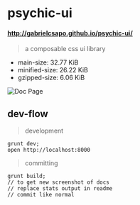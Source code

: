 # psychic-ui

#### http://gabrielcsapo.github.io/psychic-ui/

> a composable css ui library
- main-size: 32.77 KiB
- minified-size: 26.22 KiB
- gzipped-size: 6.06 KiB

![Doc Page](examples/assets/doc.png)

## dev-flow

> development

```
grunt dev;
open http://localhost:8000
```

> committing

```
grunt build;
// to get new screenshot of docs
// replace stats output in readme
// commit like normal
```
